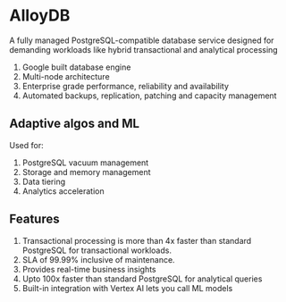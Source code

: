 # AlloyDB
A fully managed PostgreSQL-compatible database service designed for demanding workloads like hybrid transactional and analytical processing
1. Google built database engine
1. Multi-node architecture
1. Enterprise grade performance, reliability and availability
1. Automated backups, replication, patching and capacity management

## Adaptive algos and ML
Used for:
1. PostgreSQL vacuum management
1. Storage and memory management
1. Data tiering
1. Analytics acceleration

## Features
1. Transactional processing is more than 4x faster than standard PostgreSQL for transactional workloads.
1. SLA of 99.99% inclusive of maintenance.
1. Provides real-time business insights
1. Upto 100x faster than standard PostgreSQL for analytical queries
1. Built-in integration with Vertex AI lets you call ML models
